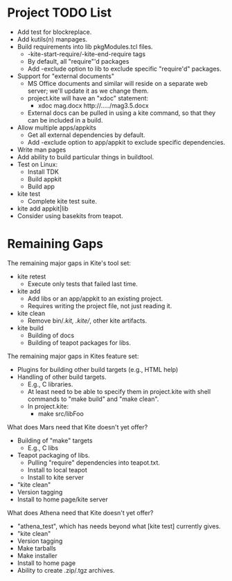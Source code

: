 # Project TODO List

* Add test for blockreplace.
* Add kutils(n) manpages.
* Build requirements into lib pkgModules.tcl files.
  * -kite-start-require/-kite-end-require tags
  * By default, all "require"'d packages
  * Add -exclude option to lib to exclude specific "require'd" packages.
* Support for "external documents"
  * MS Office documents and similar will reside on a separate web server;
    we'll update it as we change them.
  * project.kite will have an "xdoc" statement:
    * xdoc mag.docx http://...../mag3.5.docx
  * External docs can be pulled in using a kite command, so that they
    can be included in a build.
* Allow multiple apps/appkits
  * Get all external dependencies by default.
  * Add -exclude option to app/appkit to exclude specific dependencies.
* Write man pages
* Add ability to build particular things in buildtool.
* Test on Linux:
  * Install TDK
  * Build appkit
  * Build app
* kite test
  * Complete kite test suite.
* kite add appkit|lib
* Consider using basekits from teapot.

# Remaining Gaps #

The remaining major gaps in Kite's tool set:

* kite retest
  * Execute only tests that failed last time.
* kite add
  * Add libs or an app/appkit to an existing project.
  * Requires writing the project file, not just reading it.
* kite clean
  * Remove bin/*.kit, .kite/*, other kite artifacts.
* kite build
  * Building of docs
  * Building of teapot packages for libs.

The remaining major gaps in Kites feature set:

* Plugins for building other build targets (e.g., HTML help)
* Handling of other build targets.
  * E.g., C libraries.
  * At least need to be able to specify them in project.kite 
    with shell commands to "make build" and "make clean".
  * In project.kite:
    * make src/libFoo

What does Mars need that Kite doesn't yet offer?

* Building of "make" targets
  * E.g., C libs
* Teapot packaging of libs.
  * Pulling "require" dependencies into teapot.txt.
  * Install to local teapot
  * Install to kite server
* "kite clean"
* Version tagging
* Install to home page/kite server


What does Athena need that Kite doesn't yet offer?

* "athena_test", which has needs beyond what [kite test] currently gives.
* "kite clean"
* Version tagging
* Make tarballs
* Make installer
* Install to home page
* Ability to create .zip/.tgz archives.

